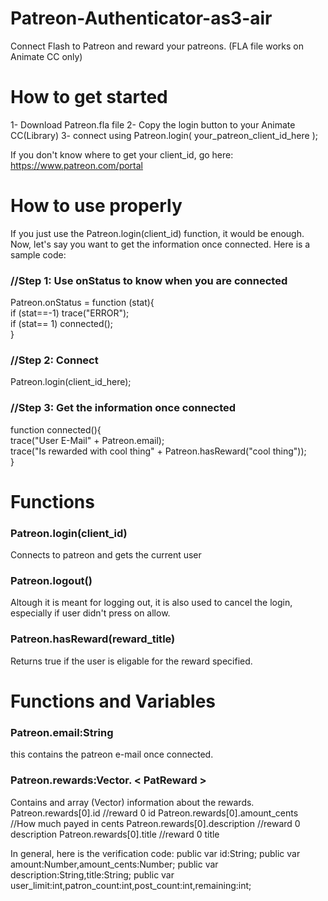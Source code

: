 # Patreon-Authenticator-as3-air
Connect Flash to Patreon and reward your patreons.
(FLA file works on Animate CC only)

# How to get started
1- Download Patreon.fla file
2- Copy the login button to your Animate CC(Library)
3- connect using Patreon.login( your_patreon_client_id_here );

If you don't know where to get your client_id, go here: https://www.patreon.com/portal

# How to use properly
If you just use the Patreon.login(client_id) function, it would be enough.
Now, let's say you want to get the information once connected. Here is a sample code:

<h3>//Step 1: Use onStatus to know when you are connected</h3>

Patreon.onStatus = function (stat){<br>
  if (stat==-1) trace("ERROR");<br>
  if (stat== 1) connected();<br>
}<br>

<h3>//Step 2: Connect</h3>
Patreon.login(client_id_here);

<h3>//Step 3: Get the information once connected</h3>
function connected(){<br>
  trace("User E-Mail"   +  Patreon.email);<br>
  trace("Is rewarded with cool thing" + Patreon.hasReward("cool thing"));<br>
}<br>

# Functions
<h3>Patreon.login(client_id)</h3>
Connects to patreon and gets the current user
<h3>Patreon.logout()</h3>
Altough it is meant for logging out, it is also used to cancel the login, especially if user didn't press on allow.
<h3>Patreon.hasReward(reward_title)</h3>
Returns true if the user is eligable for the reward specified.

# Functions and Variables
<h3>Patreon.email:String</h3> 
this contains the patreon e-mail once connected.
<h3>Patreon.rewards:Vector. < PatReward > </h3>
Contains and array (Vector) information about the rewards. 
  Patreon.rewards[0].id             //reward 0 id
  Patreon.rewards[0].amount_cents   //How much payed in cents
  Patreon.rewards[0].description    //reward 0 description
  Patreon.rewards[0].title          //reward 0 title
  
  In general, here is the verification code:
  public var id:String;
	public var amount:Number,amount_cents:Number;
	public var description:String,title:String;
	public var user_limit:int,patron_count:int,post_count:int,remaining:int;
  
